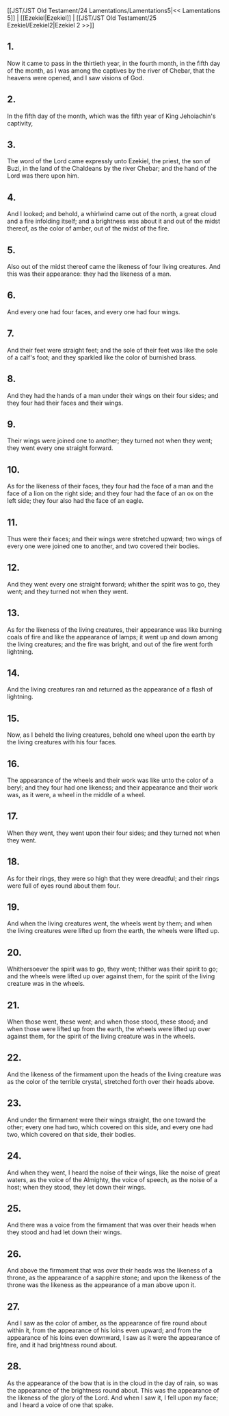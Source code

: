 [[JST/JST Old Testament/24 Lamentations/Lamentations5|<< Lamentations 5]] | [[Ezekiel|Ezekiel]] | [[JST/JST Old Testament/25 Ezekiel/Ezekiel2|Ezekiel 2 >>]]
## 1.
Now it came to pass in the thirtieth year, in the fourth month, in the fifth day of the month, as I was among the captives by the river of Chebar, that the heavens were opened, and I saw visions of God.
## 2.
In the fifth day of the month, which was the fifth year of King Jehoiachin\'s captivity,
## 3.
The word of the Lord came expressly unto Ezekiel, the priest, the son of Buzi, in the land of the Chaldeans by the river Chebar; and the hand of the Lord was there upon him.
## 4.
And I looked; and behold, a whirlwind came out of the north, a great cloud and a fire infolding itself; and a brightness was about it and out of the midst thereof, as the color of amber, out of the midst of the fire.
## 5.
Also out of the midst thereof came the likeness of four living creatures. And this was their appearance: they had the likeness of a man.
## 6.
And every one had four faces, and every one had four wings.
## 7.
And their feet were straight feet; and the sole of their feet was like the sole of a calf\'s foot; and they sparkled like the color of burnished brass.
## 8.
And they had the hands of a man under their wings on their four sides; and they four had their faces and their wings.
## 9.
Their wings were joined one to another; they turned not when they went; they went every one straight forward.
## 10.
As for the likeness of their faces, they four had the face of a man and the face of a lion on the right side; and they four had the face of an ox on the left side; they four also had the face of an eagle.
## 11.
Thus were their faces; and their wings were stretched upward; two wings of every one were joined one to another, and two covered their bodies.
## 12.
And they went every one straight forward; whither the spirit was to go, they went; and they turned not when they went.
## 13.
As for the likeness of the living creatures, their appearance was like burning coals of fire and like the appearance of lamps; it went up and down among the living creatures; and the fire was bright, and out of the fire went forth lightning.
## 14.
And the living creatures ran and returned as the appearance of a flash of lightning.
## 15.
Now, as I beheld the living creatures, behold one wheel upon the earth by the living creatures with his four faces.
## 16.
The appearance of the wheels and their work was like unto the color of a beryl; and they four had one likeness; and their appearance and their work was, as it were, a wheel in the middle of a wheel.
## 17.
When they went, they went upon their four sides; and they turned not when they went.
## 18.
As for their rings, they were so high that they were dreadful; and their rings were full of eyes round about them four.
## 19.
And when the living creatures went, the wheels went by them; and when the living creatures were lifted up from the earth, the wheels were lifted up.
## 20.
Whithersoever the spirit was to go, they went; thither was their spirit to go; and the wheels were lifted up over against them, for the spirit of the living creature was in the wheels.
## 21.
When those went, these went; and when those stood, these stood; and when those were lifted up from the earth, the wheels were lifted up over against them, for the spirit of the living creature was in the wheels.
## 22.
And the likeness of the firmament upon the heads of the living creature was as the color of the terrible crystal, stretched forth over their heads above.
## 23.
And under the firmament were their wings straight, the one toward the other; every one had two, which covered on this side, and every one had two, which covered on that side, their bodies.
## 24.
And when they went, I heard the noise of their wings, like the noise of great waters, as the voice of the Almighty, the voice of speech, as the noise of a host; when they stood, they let down their wings.
## 25.
And there was a voice from the firmament that was over their heads when they stood and had let down their wings.
## 26.
And above the firmament that was over their heads was the likeness of a throne, as the appearance of a sapphire stone; and upon the likeness of the throne was the likeness as the appearance of a man above upon it.
## 27.
And I saw as the color of amber, as the appearance of fire round about within it, from the appearance of his loins even upward; and from the appearance of his loins even downward, I saw as it were the appearance of fire, and it had brightness round about.
## 28.
As the appearance of the bow that is in the cloud in the day of rain, so was the appearance of the brightness round about. This was the appearance of the likeness of the glory of the Lord. And when I saw it, I fell upon my face; and I heard a voice of one that spake.

